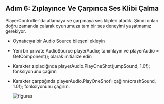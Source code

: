 ## Adım 6: Zıplayınce Ve Çarpınca Ses Klibi Çalma 
PlayerController'da atlamaya ve çarpmaya ses klipleri atadık. Şimdi onları doğru zamanda çalarak oyunumuza tam bir ses deneyimi yaşatmamız gerekiyor.
 
- Oynatıcıya bir Audio Source bileşeni ekleyin
- Yeni bir private AudioSource playerAudio; tanımlayın ve playerAudio = GetComponent<AudioSource>(); olarak initialize edin
- Karakter zıpladığında playerAudio.PlayOneShot(jumpSound, 1.0f);  fonksiyonunu çağırın
- Karakter çarptığında playerAudio.PlayOneShot'ı çağırın(crashSound, 1.0f);  fonksiyonunu çağırın.
  
  ![figures]()
